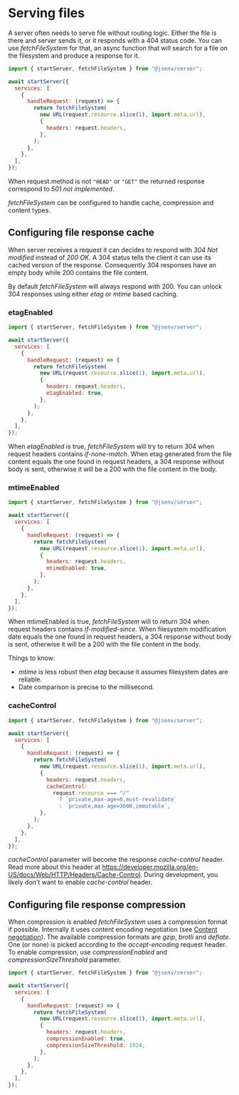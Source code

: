 # Serving files

A server often needs to serve file without routing logic. Either the file is there and server sends it, or it responds with a 404 status code. You can use _fetchFileSystem_ for that, an async function that will search for a file on the filesystem and produce a response for it.

```js
import { startServer, fetchFileSystem } from "@jsenv/server";

await startServer({
  services: [
    {
      handleRequest: (request) => {
        return fetchFileSystem(
          new URL(request.resource.slice(1), import.meta.url),
          {
            headers: request.headers,
          },
        );
      },
    },
  ],
});
```

When request.method is not `"HEAD"` or `"GET"` the returned response correspond to _501 not implemented_.

_fetchFileSystem_ can be configured to handle cache, compression and content types.

## Configuring file response cache

When server receives a request it can decides to respond with _304 Not modified_ instead of _200 OK_.
A 304 status tells the client it can use its cached version of the response.
Consequently 304 responses have an empty body while 200 contains the file content.

By default _fetchFileSystem_ will always respond with 200. You can unlock 304 responses using either _etag_ or _mtime_ based caching.

### etagEnabled

```js
import { startServer, fetchFileSystem } from "@jsenv/server";

await startServer({
  services: [
    {
      handleRequest: (request) => {
        return fetchFileSystem(
          new URL(request.resource.slice(1), import.meta.url),
          {
            headers: request.headers,
            etagEnabled: true,
          },
        );
      },
    },
  ],
});
```

When _etagEnabled_ is true, _fetchFileSystem_ will try to return 304 when request headers contains _if-none-match_.
When etag generated from the file content equals the one found in request headers, a 304 response without body is sent, otherwise it will be a 200 with the file content in the body.

### mtimeEnabled

```js
import { startServer, fetchFileSystem } from "@jsenv/server";

await startServer({
  services: [
    {
      handleRequest: (request) => {
        return fetchFileSystem(
          new URL(request.resource.slice(1), import.meta.url),
          {
            headers: request.headers,
            mtimeEnabled: true,
          },
        );
      },
    },
  ],
});
```

When mtimeEnabled is true, _fetchFileSystem_ will to return 304 when request headers contains _if-modified-since_.
When filesystem modification date equals the one found in request headers, a 304 response without body is sent, otherwise it will be a 200 with the file content in the body.

Things to know:

- _mtime_ is less robust then _etag_ because it assumes filesystem dates are reliable.
- Date comparison is precise to the millisecond.

### cacheControl

```js
import { startServer, fetchFileSystem } from "@jsenv/server";

await startServer({
  services: [
    {
      handleRequest: (request) => {
        return fetchFileSystem(
          new URL(request.resource.slice(1), import.meta.url),
          {
            headers: request.headers,
            cacheControl:
              request.resource === "/"
                ? `private,max-age=0,must-revalidate`
                : `private,max-age=3600,immutable`,
          },
        );
      },
    },
  ],
});
```

_cacheControl_ parameter will become the response _cache-control_ header.
Read more about this header at https://developer.mozilla.org/en-US/docs/Web/HTTP/Headers/Cache-Control.
During development, you likely don't want to enable _cache-control_ header.

## Configuring file response compression

When compression is enabled _fetchFileSystem_ uses a compression format if possible.
Internally it uses content encoding negotiation (see [Content negotiation](./content_negotiation.md#content-negotiation)).
The available compression formats are _gzip_, _brotli_ and _deflate_. One (or none) is picked according to the _accept-encoding_ request header.
To enable compression, use _compressionEnabled_ and _compressionSizeThreshold_ parameter.

```js
import { startServer, fetchFileSystem } from "@jsenv/server";

await startServer({
  services: [
    {
      handleRequest: (request) => {
        return fetchFileSystem(
          new URL(request.resource.slice(1), import.meta.url),
          {
            headers: request.headers,
            compressionEnabled: true,
            compressionSizeThreshold: 1024,
          },
        );
      },
    },
  ],
});
```
